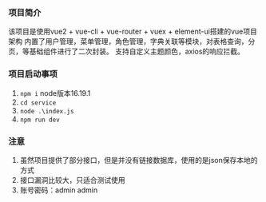 ### 项目简介
该项目是使用vue2 + vue-cli + vue-router + vuex + element-ui搭建的vue项目架构
内置了用户管理，菜单管理，角色管理，字典关联等模块，对表格查询，分页，等基础组件进行了二次封装。
支持自定义主题颜色，axios的响应拦截。

### 项目启动事项
1. `npm i` node版本16.19.1
2. `cd service`
3. `node .\index.js`
4. `npm run dev`

### 注意
1. 虽然项目提供了部分接口，但是并没有链接数据库，使用的是json保存本地的方式
2. 接口漏洞比较大，只适合测试使用
3. 账号密码：admin  admin